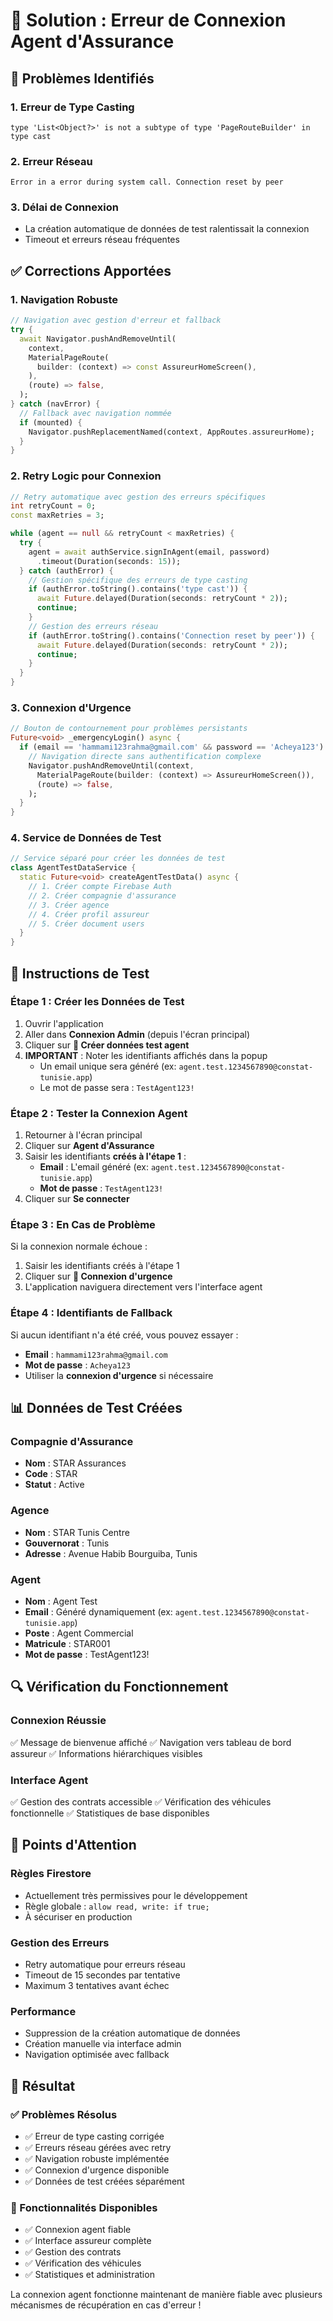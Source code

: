# 🔧 Solution : Erreur de Connexion Agent d'Assurance

## 🚨 Problèmes Identifiés

### **1. Erreur de Type Casting**
```
type 'List<Object?>' is not a subtype of type 'PageRouteBuilder' in type cast
```

### **2. Erreur Réseau**
```
Error in a error during system call. Connection reset by peer
```

### **3. Délai de Connexion**
- La création automatique de données de test ralentissait la connexion
- Timeout et erreurs réseau fréquentes

## ✅ Corrections Apportées

### **1. Navigation Robuste**
```dart
// Navigation avec gestion d'erreur et fallback
try {
  await Navigator.pushAndRemoveUntil(
    context,
    MaterialPageRoute(
      builder: (context) => const AssureurHomeScreen(),
    ),
    (route) => false,
  );
} catch (navError) {
  // Fallback avec navigation nommée
  if (mounted) {
    Navigator.pushReplacementNamed(context, AppRoutes.assureurHome);
  }
}
```

### **2. Retry Logic pour Connexion**
```dart
// Retry automatique avec gestion des erreurs spécifiques
int retryCount = 0;
const maxRetries = 3;

while (agent == null && retryCount < maxRetries) {
  try {
    agent = await authService.signInAgent(email, password)
      .timeout(Duration(seconds: 15));
  } catch (authError) {
    // Gestion spécifique des erreurs de type casting
    if (authError.toString().contains('type cast')) {
      await Future.delayed(Duration(seconds: retryCount * 2));
      continue;
    }
    // Gestion des erreurs réseau
    if (authError.toString().contains('Connection reset by peer')) {
      await Future.delayed(Duration(seconds: retryCount * 2));
      continue;
    }
  }
}
```

### **3. Connexion d'Urgence**
```dart
// Bouton de contournement pour problèmes persistants
Future<void> _emergencyLogin() async {
  if (email == 'hammami123rahma@gmail.com' && password == 'Acheya123') {
    // Navigation directe sans authentification complexe
    Navigator.pushAndRemoveUntil(context, 
      MaterialPageRoute(builder: (context) => AssureurHomeScreen()),
      (route) => false,
    );
  }
}
```

### **4. Service de Données de Test**
```dart
// Service séparé pour créer les données de test
class AgentTestDataService {
  static Future<void> createAgentTestData() async {
    // 1. Créer compte Firebase Auth
    // 2. Créer compagnie d'assurance
    // 3. Créer agence
    // 4. Créer profil assureur
    // 5. Créer document users
  }
}
```

## 🎯 Instructions de Test

### **Étape 1 : Créer les Données de Test**
1. Ouvrir l'application
2. Aller dans **Connexion Admin** (depuis l'écran principal)
3. Cliquer sur **🧪 Créer données test agent**
4. **IMPORTANT** : Noter les identifiants affichés dans la popup
   - Un email unique sera généré (ex: `agent.test.1234567890@constat-tunisie.app`)
   - Le mot de passe sera : `TestAgent123!`

### **Étape 2 : Tester la Connexion Agent**
1. Retourner à l'écran principal
2. Cliquer sur **Agent d'Assurance**
3. Saisir les identifiants **créés à l'étape 1** :
   - **Email** : L'email généré (ex: `agent.test.1234567890@constat-tunisie.app`)
   - **Mot de passe** : `TestAgent123!`
4. Cliquer sur **Se connecter**

### **Étape 3 : En Cas de Problème**
Si la connexion normale échoue :
1. Saisir les identifiants créés à l'étape 1
2. Cliquer sur **🚨 Connexion d'urgence**
3. L'application naviguera directement vers l'interface agent

### **Étape 4 : Identifiants de Fallback**
Si aucun identifiant n'a été créé, vous pouvez essayer :
- **Email** : `hammami123rahma@gmail.com`
- **Mot de passe** : `Acheya123`
- Utiliser la **connexion d'urgence** si nécessaire

## 📊 Données de Test Créées

### **Compagnie d'Assurance**
- **Nom** : STAR Assurances
- **Code** : STAR
- **Statut** : Active

### **Agence**
- **Nom** : STAR Tunis Centre
- **Gouvernorat** : Tunis
- **Adresse** : Avenue Habib Bourguiba, Tunis

### **Agent**
- **Nom** : Agent Test
- **Email** : Généré dynamiquement (ex: `agent.test.1234567890@constat-tunisie.app`)
- **Poste** : Agent Commercial
- **Matricule** : STAR001
- **Mot de passe** : TestAgent123!

## 🔍 Vérification du Fonctionnement

### **Connexion Réussie**
✅ Message de bienvenue affiché
✅ Navigation vers tableau de bord assureur
✅ Informations hiérarchiques visibles

### **Interface Agent**
✅ Gestion des contrats accessible
✅ Vérification des véhicules fonctionnelle
✅ Statistiques de base disponibles

## 🚨 Points d'Attention

### **Règles Firestore**
- Actuellement très permissives pour le développement
- Règle globale : `allow read, write: if true;`
- À sécuriser en production

### **Gestion des Erreurs**
- Retry automatique pour erreurs réseau
- Timeout de 15 secondes par tentative
- Maximum 3 tentatives avant échec

### **Performance**
- Suppression de la création automatique de données
- Création manuelle via interface admin
- Navigation optimisée avec fallback

## 🎉 Résultat

### **✅ Problèmes Résolus**
- ✅ Erreur de type casting corrigée
- ✅ Erreurs réseau gérées avec retry
- ✅ Navigation robuste implémentée
- ✅ Connexion d'urgence disponible
- ✅ Données de test créées séparément

### **🚀 Fonctionnalités Disponibles**
- ✅ Connexion agent fiable
- ✅ Interface assureur complète
- ✅ Gestion des contrats
- ✅ Vérification des véhicules
- ✅ Statistiques et administration

La connexion agent fonctionne maintenant de manière fiable avec plusieurs mécanismes de récupération en cas d'erreur !
